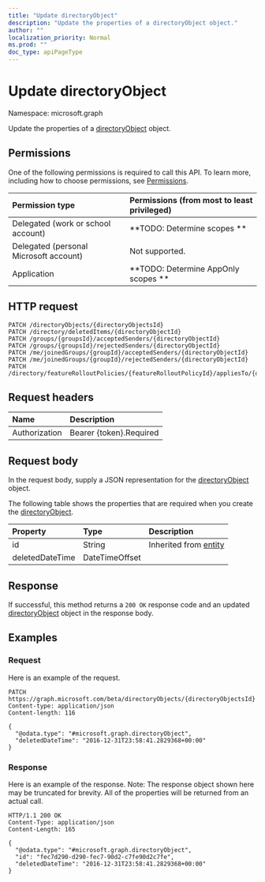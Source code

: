```yaml
---
title: "Update directoryObject"
description: "Update the properties of a directoryObject object."
author: ""
localization_priority: Normal
ms.prod: ""
doc_type: apiPageType
---
```


# Update directoryObject

Namespace: microsoft.graph

Update the properties of a [directoryObject](../resources/directoryobject.md) object.

## Permissions
One of the following permissions is required to call this API. To learn more, including how to choose permissions, see [Permissions](/concepts/permissions-reference.md).

|Permission type|Permissions (from most to least privileged)|
|:---|:---|
|Delegated (work or school account)|**TODO: Determine scopes **|
|Delegated (personal Microsoft account)|Not supported.|
|Application|**TODO: Determine AppOnly scopes **|

## HTTP request
<!-- {
  "blockType": "ignored"
}
-->
``` http
PATCH /directoryObjects/{directoryObjectsId}
PATCH /directory/deletedItems/{directoryObjectId}
PATCH /groups/{groupsId}/acceptedSenders/{directoryObjectId}
PATCH /groups/{groupsId}/rejectedSenders/{directoryObjectId}
PATCH /me/joinedGroups/{groupId}/acceptedSenders/{directoryObjectId}
PATCH /me/joinedGroups/{groupId}/rejectedSenders/{directoryObjectId}
PATCH /directory/featureRolloutPolicies/{featureRolloutPolicyId}/appliesTo/{directoryObjectId}
```

## Request headers
|Name|Description|
|:---|:---|
|Authorization|Bearer {token}.Required|

## Request body
In the request body, supply a JSON representation for the [directoryObject](../resources/directoryobject.md) object.

The following table shows the properties that are required when you create the [directoryObject](../resources/directoryobject.md).

|Property|Type|Description|
|:---|:---|:---|
|id|String| Inherited from [entity](../resources/entity.md)|
|deletedDateTime|DateTimeOffset||



## Response
If successful, this method returns a `200 OK` response code and an updated [directoryObject](../resources/directoryobject.md) object in the response body.

## Examples

### Request
Here is an example of the request.
<!-- {
  "blockType": "request",
  "name": "update_directoryobject"
}
-->
``` http
PATCH https://graph.microsoft.com/beta/directoryObjects/{directoryObjectsId}
Content-type: application/json
Content-length: 116

{
  "@odata.type": "#microsoft.graph.directoryObject",
  "deletedDateTime": "2016-12-31T23:58:41.2829368+00:00"
}
```

### Response
Here is an example of the response. Note: The response object shown here may be truncated for brevity. All of the properties will be returned from an actual call.
<!-- {
  "blockType": "response",
  "truncated": true
}
-->
``` http
HTTP/1.1 200 OK
Content-Type: application/json
Content-Length: 165

{
  "@odata.type": "#microsoft.graph.directoryObject",
  "id": "fec7d290-d290-fec7-90d2-c7fe90d2c7fe",
  "deletedDateTime": "2016-12-31T23:58:41.2829368+00:00"
}
```

